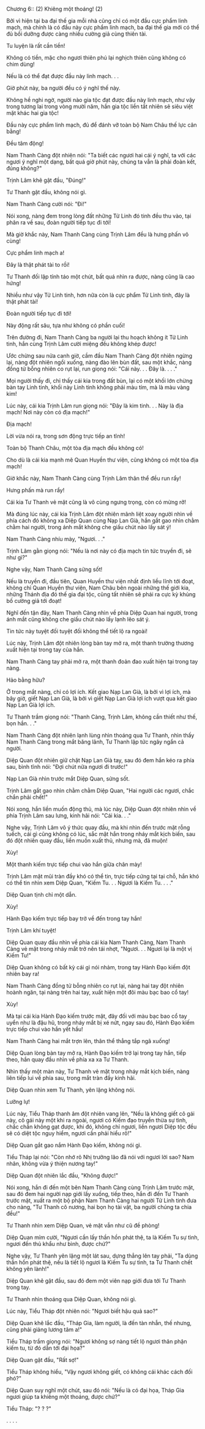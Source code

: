 




Chương 6:: (2) Khiêng một thoáng! (2)


Bởi vì hiện tại ba đại thế gia mỗi nhà cũng chỉ có một đầu cực phẩm linh mạch, mà chính là có đầu này cực phẩm linh mạch, ba đại thế gia mới có thể đủ bồi dưỡng được càng nhiều cường giả cùng thiên tài.

Tu luyện là rất cần tiền!

Không có tiền, mặc cho ngươi thiên phú lại nghịch thiên cũng không có chim dùng!

Nếu là có thể đạt được đầu này linh mạch. . .

Giờ phút này, ba người đều có ý nghĩ thế này.

Không hề nghi ngờ, người nào gia tộc đạt được đầu này linh mạch, như vậy trong tương lai trong vòng mười năm, hắn gia tộc liền tất nhiên sẽ siêu việt mặt khác hai gia tộc!

Đầu này cực phẩm linh mạch, đủ để đánh vỡ toàn bộ Nam Châu thế lực cân bằng!

Đều tâm động!

Nam Thanh Càng đột nhiên nói: "Ta biết các ngươi hai cái ý nghĩ, ta với các ngươi ý nghĩ một dạng, bất quá giờ phút này, chúng ta vẫn là phải đoàn kết, đúng không?"

Trịnh Lâm khẽ gật đầu, "Đúng!"

Tư Thanh gật đầu, không nói gì.

Nam Thanh Càng cười nói: "Đi!"

Nói xong, nàng đem trong lòng đất những Tử Linh đó tinh đều thu vào, tại phân ra về sau, đoàn người tiếp tục đi tới!

Mà giờ khắc này, Nam Thanh Càng cùng Trịnh Lâm đều là hưng phấn vô cùng!

Cực phẩm linh mạch a!

Đây là thật phát tài to rồi!

Tư Thanh đối lập tỉnh táo một chút, bất quá nhìn ra được, nàng cũng là cao hứng!

Nhiều như vậy Tử Linh tinh, hơn nữa còn là cực phẩm Tử Linh tinh, đây là thật phát tài!

Đoàn người tiếp tục đi tới!

Này động rất sâu, tựa như không có phần cuối!

Trên đường đi, Nam Thanh Càng ba người lại thu hoạch không ít Tử Linh tinh, hắn cùng Trịnh Lâm cười miệng đều không khép được!

Ước chừng sau nửa canh giờ, cầm đầu Nam Thanh Càng đột nhiên ngừng lại, nàng đột nhiên ngồi xuống, nàng đào lên bùn đất, sau một khắc, nàng đồng tử bỗng nhiên co rụt lại, run giọng nói: "Cái này. . . Đây là. . . ."

Mọi người thấy đi, chỉ thấy cái kia trong đất bùn, lại có một khối lớn chừng bàn tay Linh tinh, khối này Linh tinh không phải màu tím, mà là màu vàng kim!

Lúc này, cái kia Trịnh Lâm run giọng nói: "Đây là kim tinh. . . Này là địa mạch! Nơi này còn có địa mạch!"

Địa mạch!

Lời vừa nói ra, trong sơn động trực tiếp an tĩnh!

Toàn bộ Thanh Châu, một tòa địa mạch đều không có!

Cho dù là cái kia mạnh mẽ Quan Huyền thư viện, cũng không có một tòa địa mạch!

Giờ khắc này, Nam Thanh Càng cùng Trịnh Lâm thân thể đều run rẩy!

Hưng phấn mà run rẩy!

Cái kia Tư Thanh vẻ mặt cũng là vô cùng ngưng trọng, còn có mừng rỡ!

Mà đúng lúc này, cái kia Trịnh Lâm đột nhiên mãnh liệt xoay người nhìn về phía cách đó không xa Diệp Quan cùng Nạp Lan Già, hắn gắt gao nhìn chằm chằm hai người, trong ánh mắt không che giấu chút nào lấy sát ý!

Nam Thanh Càng nhíu mày, "Ngươi. . ."

Trịnh Lâm gằn giọng nói: "Nếu là nơi này có địa mạch tin tức truyền đi, sẽ như gì?"

Nghe vậy, Nam Thanh Càng sửng sốt!

Nếu là truyền đi, đầu tiên, Quan Huyền thư viện nhất định liều lĩnh tới đoạt, không chỉ Quan Huyền thư viện, Nam Châu bên ngoài những thế giới kia, những Thánh địa đó thế gia đại tộc, cũng tất nhiên sẽ phái ra cực kỳ khủng bố cường giả tới đoạt!

Nghĩ đến tận đây, Nam Thanh Càng nhìn về phía Diệp Quan hai người, trong ánh mắt cũng không che giấu chút nào lấy lạnh lẽo sát ý.

Tin tức này tuyệt đối tuyệt đối không thể tiết lộ ra ngoài!

Lúc này, Trịnh Lâm đột nhiên lòng bàn tay mở ra, một thanh trường thương xuất hiện tại trong tay của hắn.

Nam Thanh Càng tay phải mở ra, một thanh đoản đao xuất hiện tại trong tay nàng.

Hảo bằng hữu?

Ở trong mắt nàng, chỉ có lợi ích. Kết giao Nạp Lan Già, là bởi vì lợi ích, mà bây giờ, giết Nạp Lan Già, là bởi vì giết Nạp Lan Già lợi ích vượt qua kết giao Nạp Lan Già lợi ích.

Tư Thanh trầm giọng nói: "Thanh Càng, Trịnh Lâm, không cần thiết như thế, bọn hắn. . ."

Nam Thanh Càng đột nhiên lạnh lùng nhìn thoáng qua Tư Thanh, nhìn thấy Nam Thanh Càng trong mắt băng lãnh, Tư Thanh lập tức ngây ngẩn cả người.

Diệp Quan đột nhiên giữ chặt Nạp Lan Già tay, sau đó đem hắn kéo ra phía sau, bình tĩnh nói: "Đợi chút nữa ngươi đi trước!"

Nạp Lan Già nhìn trước mắt Diệp Quan, sửng sốt.

Trịnh Lâm gắt gao nhìn chằm chằm Diệp Quan, "Hai người các ngươi, chắc chắn phải chết!"

Nói xong, hắn liền muốn động thủ, mà lúc này, Diệp Quan đột nhiên nhìn về phía Trịnh Lâm sau lưng, kinh hãi nói: "Cái kia. . ."

Nghe vậy, Trịnh Lâm vô ý thức quay đầu, mà khi nhìn đến trước mặt rỗng tuếch, cái gì cũng không có lúc, sắc mặt hắn trong nháy mắt kịch biến, sau đó đột nhiên quay đầu, liền muốn xuất thủ, nhưng mà, đã muộn!

Xùy!

Một thanh kiếm trực tiếp chui vào hắn giữa chân mày!

Trịnh Lâm mặt mũi tràn đầy khó có thể tin, trực tiếp cứng tại tại chỗ, hắn khó có thể tin nhìn xem Diệp Quan, "Kiếm Tu. . . Ngươi là Kiếm Tu. . . ."

Diệp Quan tịnh chỉ một dẫn.

Xùy!

Hành Đạo kiếm trực tiếp bay trở về đến trong tay hắn!

Trịnh Lâm khí tuyệt!

Diệp Quan quay đầu nhìn về phía cái kia Nam Thanh Càng, Nam Thanh Càng vẻ mặt trong nháy mắt trở nên tái nhợt, "Ngươi. . . Ngươi lại là một vị Kiếm Tu!"

Diệp Quan không có bất kỳ cái gì nói nhảm, trong tay Hành Đạo kiếm đột nhiên bay ra!

Nam Thanh Càng đồng tử bỗng nhiên co rụt lại, nàng hai tay đột nhiên hoành ngăn, tại nàng trên hai tay, xuất hiện một đôi màu bạc bao cổ tay!

Xùy!

Mà tại cái kia Hành Đạo kiếm trước mặt, đây đối với màu bạc bao cổ tay uyển như là đậu hũ, trong nháy mắt bị xé nứt, ngay sau đó, Hành Đạo kiếm trực tiếp chui vào hắn yết hầu!

Nam Thanh Càng hai mắt trợn lên, thân thể thẳng tắp ngã xuống!

Diệp Quan lòng bàn tay mở ra, Hành Đạo kiếm trở lại trong tay hắn, tiếp theo, hắn quay đầu nhìn về phía xa xa Tư Thanh.

Nhìn thấy một màn này, Tư Thanh vẻ mặt trong nháy mắt kịch biến, nàng liên tiếp lui về phía sau, trong mắt tràn đầy kinh hãi.

Diệp Quan nhìn xem Tư Thanh, yên lặng không nói.

Lưỡng lự!

Lúc này, Tiểu Tháp thanh âm đột nhiên vang lên, "Nếu là không giết cô gái này, cô gái này một khi ra ngoài, ngươi có Kiếm đạo truyền thừa sự tình, chắc chắn không gạt được, khi đó, không chỉ ngươi, liền ngươi Diệp tộc đều sẽ có diệt tộc nguy hiểm, ngươi cần phải hiểu rõ!"

Diệp Quan gắt gao nắm Hành Đạo kiếm, không nói gì.

Tiểu Tháp lại nói: "Còn nhớ rõ Nhị trưởng lão đã nói với ngươi lời sao? Nam nhân, không vừa ý thiện nương tay!"

Diệp Quan đột nhiên lắc đầu, "Không được!"

Nói xong, hắn đi đến một bên Nam Thanh Càng cùng Trịnh Lâm trước mặt, sau đó đem hai người nạp giới lấy xuống, tiếp theo, hắn đi đến Tư Thanh trước mặt, xuất ra một bộ phận Nam Thanh Càng hai người Tử Linh tinh đưa cho nàng, "Tư Thanh cô nương, hai bọn họ tài vật, ba người chúng ta chia đều!"

Tư Thanh nhìn xem Diệp Quan, vẻ mặt vẫn như cũ đề phòng!

Diệp Quan mỉm cười, "Ngươi cần lấy thần hồn phát thệ, ta là Kiếm Tu sự tình, ngươi đến thủ khẩu như bình, được chứ?"

Nghe vậy, Tư Thanh yên lặng một lát sau, dựng thẳng lên tay phải, "Ta dùng thần hồn phát thệ, nếu là tiết lộ ngươi là Kiếm Tu sự tình, ta Tư Thanh chết không yên lành!"

Diệp Quan khẽ gật đầu, sau đó đem một viên nạp giới đưa tới Tư Thanh trong tay.

Tư Thanh nhìn thoáng qua Diệp Quan, không nói gì.

Lúc này, Tiểu Tháp đột nhiên nói: "Ngươi biết hậu quả sao?"

Diệp Quan khẽ lắc đầu, "Tháp Gia, làm người, là đến tàn nhẫn, thế nhưng, cũng phải giảng lương tâm a!"

Tiểu Tháp trầm giọng nói: "Ngươi không sợ nàng tiết lộ ngươi thân phận kiếm tu, từ đó dẫn tới đại họa?"

Diệp Quan gật đầu, "Rất sợ!"

Tiểu Tháp không hiểu, "Vậy ngươi không giết, có không cái khác cách đối phó?"

Diệp Quan suy nghĩ một chút, sau đó nói: "Nếu là có đại họa, Tháp Gia ngươi giúp ta khiêng một thoáng, được chứ?"

Tiểu Tháp: "? ? ?"

. . . .




